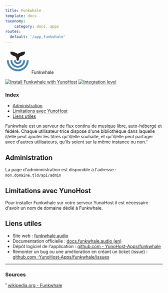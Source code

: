 ```yaml
---
title: Funkwhale
template: docs
taxonomy:
    category: docs, apps
routes:
  default: '/app_funkwhale'
---
```


<img src="/images/funkwhale_logo.png" width="80px" alt="logo de Funkwhale"> Funkwhale

[![Install Funkwhale with YunoHost](https://install-app.yunohost.org/install-with-yunohost.png)](https://install-app.yunohost.org/?app=funkwhale) [![Integration level](https://dash.yunohost.org/integration/funkwhale.svg)](https://dash.yunohost.org/appci/app/funkwhale)

### Index

- [Administration](#administration)
- [Limitations avec YunoHost](#limitations-avec-yunohost)
- [Liens utiles](#liens-utiles)

Funkwhale est un serveur de flux continu de musique libre, auto-hébergé et fédéré. Chaque utilisateur⋅trice dispose d'une bibliothèque dans laquelle il/elle peut ajouter les titres qu'il/elle souhaite, et qu'il/elle peut partager avec d'autres utilisateurs, qu'ils soient sur la même instance ou non.[¹](#sources)

## Administration

La page d'admimnistration est disponible à l'adresse : `mon.domaine.tld/api/admin`

## Limitations avec YunoHost

Pour installer Funkwhale sur votre serveur YunoHost il est nécessaire d'avoir un nom de domaine dédié à Funkwhale.

## Liens utiles

+ Site web : [funkwhale.audio](https://funkwhale.audio/)
+ Documentation officielle : [docs.funkwhale.audio (en)](https://docs.funkwhale.audio/)
+ Dépôt logiciel de l'application : [github.com - YunoHost-Apps/funkwhale](https://github.com/YunoHost-Apps/funkwhale_ynh)
+ Remonter un bug ou une amélioration en créant un ticket (issue) : [github.com -YunoHost-Apps/funkwhale/issues](https://github.com/YunoHost-Apps/funkwhale_ynh/issues)

-----

### Sources

¹ [wikipedia.org - Funkwhale](https://fr.wikipedia.org/wiki/Funkwhale)
